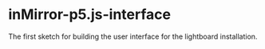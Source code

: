 # inMirror-p5.js-interface

The first sketch for building the user interface for the lightboard installation. 
